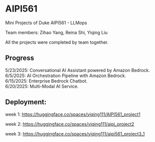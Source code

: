 # AIPI561

Mini Projects of Duke AIPI561 - LLMops   

Team members: Zihao Yang, Reina Shi, Yiqing Liu

All the projects were completed by team together.


## Progress

5/23/2025: Conversational AI Assistant powered by Amazon Bedrock.  
6/5/2025: AI Orchestration Pipeline with Amazon Bedrock.     
6/15/2025: Enterprise Bedrock Chatbot.     
6/20/2025: Multi-Modal AI Service.


## Deployment:

week 1:  https://huggingface.co/spaces/yiqing111/AIPI561_project1

week 2:  https://huggingface.co/spaces/yiqing111/aipi_project2

week 3:  https://huggingface.co/spaces/yiqing111/aipi561_project3_1